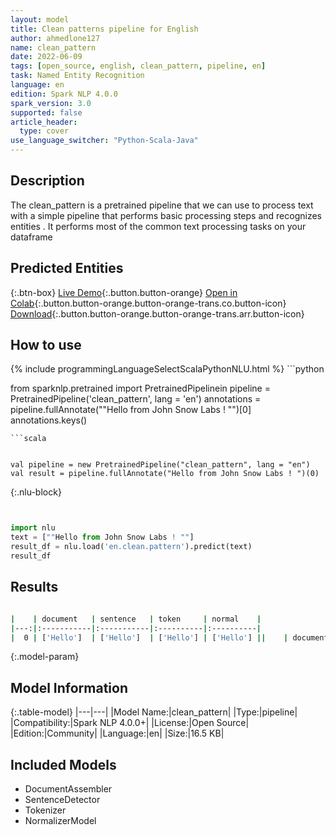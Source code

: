 ```yaml
---
layout: model
title: Clean patterns pipeline for English
author: ahmedlone127
name: clean_pattern
date: 2022-06-09
tags: [open_source, english, clean_pattern, pipeline, en]
task: Named Entity Recognition
language: en
edition: Spark NLP 4.0.0
spark_version: 3.0
supported: false
article_header:
  type: cover
use_language_switcher: "Python-Scala-Java"
---
```


## Description

The clean_pattern is a pretrained pipeline that we can use to process text with a simple pipeline that performs basic processing steps 
        and recognizes entities .
         It performs most of the common text processing tasks on your dataframe

## Predicted Entities



{:.btn-box}
[Live Demo](https://demo.johnsnowlabs.com/public/NER_EN_18/){:.button.button-orange}
[Open in Colab](https://colab.research.google.com/github/JohnSnowLabs/spark-nlp-workshop/blob/master/tutorials/streamlit_notebooks/NER_EN.ipynb){:.button.button-orange.button-orange-trans.co.button-icon}
[Download](https://s3.amazonaws.com/community.johnsnowlabs.com/ahmedlone127/clean_pattern_en_4.0.0_3.0_1654801956034.zip){:.button.button-orange.button-orange-trans.arr.button-icon}

## How to use



<div class="tabs-box" markdown="1">
{% include programmingLanguageSelectScalaPythonNLU.html %}
```python


from sparknlp.pretrained import PretrainedPipelinein
pipeline = PretrainedPipeline('clean_pattern', lang = 'en')
annotations =  pipeline.fullAnnotate(""Hello from John Snow Labs ! "")[0]
annotations.keys()
```
```scala


val pipeline = new PretrainedPipeline("clean_pattern", lang = "en")
val result = pipeline.fullAnnotate("Hello from John Snow Labs ! ")(0)
```

{:.nlu-block}
```python


import nlu
text = [""Hello from John Snow Labs ! ""]
result_df = nlu.load('en.clean.pattern').predict(text)
result_df
```
</div>

## Results

```bash

|    | document   | sentence   | token     | normal    |
|---:|:-----------|:-----------|:----------|:----------|
|  0 | ['Hello']  | ['Hello']  | ['Hello'] | ['Hello'] ||    | document                         | sentence                        | token                                          | normal                                    |
```

{:.model-param}
## Model Information

{:.table-model}
|---|---|
|Model Name:|clean_pattern|
|Type:|pipeline|
|Compatibility:|Spark NLP 4.0.0+|
|License:|Open Source|
|Edition:|Community|
|Language:|en|
|Size:|16.5 KB|

## Included Models

- DocumentAssembler
- SentenceDetector
- Tokenizer
- NormalizerModel